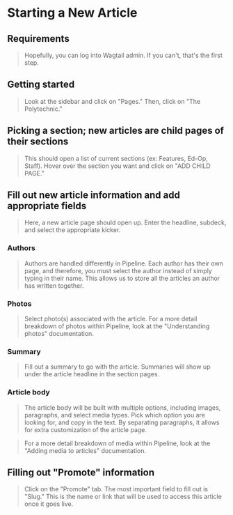 # Starting a New Article

 
## Requirements

> Hopefully, you can log into Wagtail admin. If you can't, that's the first step.

## Getting started

> Look at the sidebar and click on "Pages." Then, click on "The Polytechnic."

## Picking a section; new articles are child pages of their sections

> This should open a list of current sections (ex: Features, Ed-Op, Staff). Hover over the section you want and click on "ADD CHILD PAGE."

## Fill out new article information and add appropriate fields

> Here, a new article page should open up. Enter the headline, subdeck, and select the appropriate kicker.

### Authors

> Authors are handled differently in Pipeline. Each author has their own page, and therefore, you must select the author instead of simply typing in their name. This allows us to store all the articles an author has written together.

### Photos

> Select photo(s) associated with the article. For a more detail breakdown of photos within Pipeline, look at the "Understanding photos" documentation.

### Summary

> Fill out a summary to go with the article. Summaries will show up under the article headline in the section pages.


### Article body

> The article body will be built with multiple options, including images, paragraphs, and select media types. Pick which option you are looking for, and copy in the text. By separating paragraphs, it allows for extra customization of the article page. 

> For a more detail breakdown of media within Pipeline, look at the "Adding media to articles" documentation.

## Filling out "Promote" information

> Click on the "Promote" tab. The most important field to fill out is "Slug." This is the name or link that will be used to access this article once it goes live.




